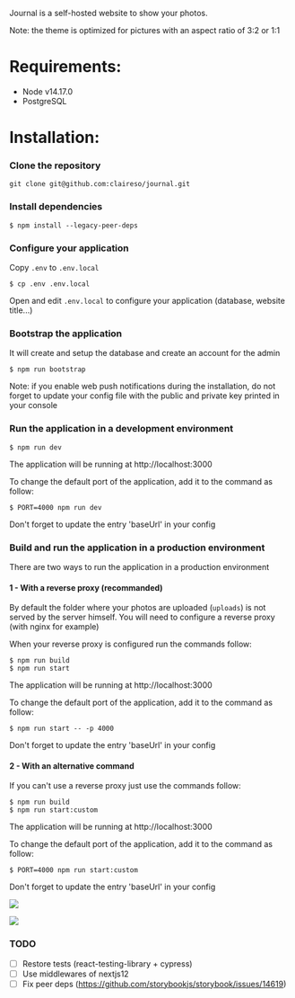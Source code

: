 Journal is a self-hosted website to show your photos.

Note: the theme is optimized for pictures with an aspect ratio of 3:2 or 1:1


# Requirements:

- Node v14.17.0
- PostgreSQL

# Installation:

### Clone the repository

```
git clone git@github.com:claireso/journal.git
```

### Install dependencies

```
$ npm install --legacy-peer-deps
```

### Configure your application

Copy `.env` to `.env.local`

```
$ cp .env .env.local
```

Open and edit `.env.local` to configure your application (database, website title...)

### Bootstrap the application

It will create and setup the database and create an account for the admin

```
$ npm run bootstrap
```

Note: if you enable web push notifications during the installation, do not forget to update your config file with the public and private key printed in your console

### Run the application in a development environment

```
$ npm run dev
```

The application will be running at http://localhost:3000

To change the default port of the application, add it to the command as follow:

```
$ PORT=4000 npm run dev
```

Don't forget to update the entry 'baseUrl' in your config

### Build and run the application in a production environment

There are two ways to run the application in a production environment

#### 1 - With a reverse proxy (recommanded)

By default the folder where your photos are uploaded (`uploads`) is not served by the server himself.
You will need to configure a reverse proxy (with nginx for example)

When your reverse proxy is configured run the commands follow:

```
$ npm run build
$ npm run start
```

The application will be running at http://localhost:3000

To change the default port of the application, add it to the command as follow:

```
$ npm run start -- -p 4000
```

Don't forget to update the entry 'baseUrl' in your config

#### 2 - With an alternative command

If you can't use a reverse proxy just use the commands follow:

```
$ npm run build
$ npm run start:custom
```

The application will be running at http://localhost:3000

To change the default port of the application, add it to the command as follow:

```
$ PORT=4000 npm run start:custom
```

Don't forget to update the entry 'baseUrl' in your config

![](https://user-images.githubusercontent.com/961038/84236772-7fbe2300-aaf8-11ea-9e2e-a63f8c482b8a.jpg)

![](https://user-images.githubusercontent.com/961038/84236775-8056b980-aaf8-11ea-8479-f15f80a197ac.jpg)

### TODO
- [ ] Restore tests (react-testing-library + cypress)
- [ ] Use middlewares of nextjs12
- [ ] Fix peer deps (https://github.com/storybookjs/storybook/issues/14619)